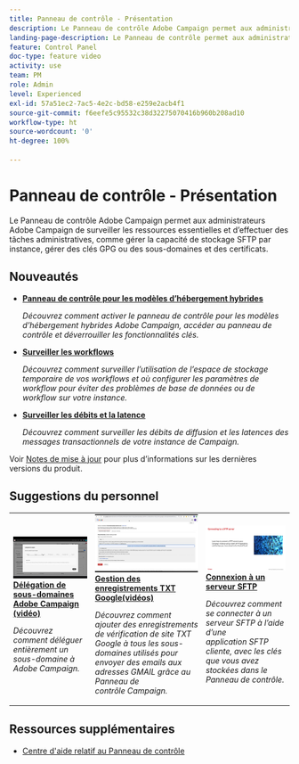 ```yaml
---
title: Panneau de contrôle - Présentation
description: Le Panneau de contrôle Adobe Campaign permet aux administrateurs Adobe Campaign de surveiller les ressources essentielles et d’effectuer des tâches administratives, comme gérer la capacité de stockage SFTP par instance, gérer des clés GPG ou des sous-domaines et des certificats.
landing-page-description: Le Panneau de contrôle permet aux administrateurs Campaign de surveiller les ressources clés et d’effectuer des tâches administratives, comme gérer la capacité de stockage SFTP par instance, gérer des clés GPG ou des sous-domaines et des certificats.
feature: Control Panel
doc-type: feature video
activity: use
team: PM
role: Admin
level: Experienced
exl-id: 57a51ec2-7ac5-4e2c-bd58-e259e2acb4f1
source-git-commit: f6eefe5c95532c38d32275070416b960b208ad10
workflow-type: ht
source-wordcount: '0'
ht-degree: 100%

---
```


# Panneau de contrôle - Présentation

Le Panneau de contrôle Adobe Campaign permet aux administrateurs Adobe Campaign de surveiller les ressources essentielles et d’effectuer des tâches administratives, comme gérer la capacité de stockage SFTP par instance, gérer des clés GPG ou des sous-domaines et des certificats.

<div id="whats-new-section">

## Nouveautés

* **[Panneau de contrôle pour les modèles d’hébergement hybrides](/help/control-panel-for-hybrid-hosting-models.md)**

   *Découvrez comment activer le panneau de contrôle pour les modèles d’hébergement hybrides Adobe Campaign, accéder au panneau de contrôle et déverrouiller les fonctionnalités clés.*

* **[Surveiller les workflows](/help/performance-monitoring/monitor-workflows.md)**

   *Découvrez comment surveiller l’utilisation de l’espace de stockage temporaire de vos workflows et où configurer les paramètres de workflow pour éviter des problèmes de base de données ou de workflow sur votre instance.*

* **[Surveiller les débits et la latence](/help/performance-monitoring/monitor-throughputs-and-latency.md)**

   *Découvrez comment surveiller les débits de diffusion et les latences des messages transactionnels de votre instance de Campaign.*

Voir [Notes de mise à jour](https://experienceleague.adobe.com/docs/control-panel/using/release-notes.html?lang=fr) pour plus d’informations sur les dernières versions du produit.

</div>

<div id="recs-overview-body-1"></div>
<div id="recs-overview-body-2"></div>
<div id="recs-overview-body-3"></div>
<div id="recs-overview-body-4"></div>
<div id="recs-overview-body-5"></div>
<div id="recs-overview-body-6"></div>

<div id="staff-picks-section">

## Suggestions du personnel

<table>
<tr>
  <td>
    <a href="./subdomains-and-certificates/subdomain-delegation.md"> 
      <img alt="Délégation de sous-domaines à Adobe Campaign (vidéo)" src="./assets/31390.jpg"/>
    </a>
    <div>
      <a href="./subdomains-and-certificates/subdomain-delegation.md">
    <strong>Délégation de sous-domaines Adobe Campaign (vidéo)</strong>
    </a>
    </div>
    <p>
    <em>Découvrez comment déléguer entièrement un sous-domaine à Adobe Campaign.</em>
    <p>
  </td>
   <td>
    <a href="./subdomains-and-certificates/google-txt-record-management.md">
      <img alt="Gestion des enregistrements TXT Google (vidéos)" src="./assets/32369.jpg" />
    </a>
    <div>
    <a href="./subdomains-and-certificates/google-txt-record-management.md">
    <strong>Gestion des enregistrements TXT Google(vidéos)</strong>
    </a>
    </div>
    <p>
    <em> Découvrez comment ajouter des enregistrements de vérification de site TXT Google à tous les sous-domaines utilisés pour envoyer des emails aux adresses GMAIL grâce au Panneau de contrôle Campaign.</em>
    <p>
  </td>
  <td>
    <a href="./sftp-management/connect-to-sftp-server.md">
      <img alt="Se connecter à un serveur SFTP" src="./assets/27263.jpg" />
    </a>
    <div>
      <a href="./sftp-management/connect-to-sftp-server.md">
    <strong>Connexion à un serveur SFTP</strong>
    </a>
    </div>
    <p>
    <em>Découvrez comment se connecter à un serveur SFTP à l’aide d’une application SFTP cliente, avec les clés que vous avez stockées dans le Panneau de contrôle. </em>
    <p>
  </td>
</tr>
</table>

</div>

## Ressources supplémentaires

* [Centre d&#39;aide relatif au Panneau de contrôle](https://experienceleague.adobe.com/docs/control-panel/using/control-panel-home.html?lang=fr)

